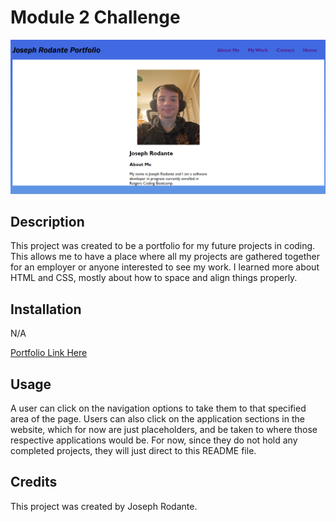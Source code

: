 # Module 2 Challenge

![Screenshot](./images/portfolio-screenshot.png)

## Description

This project was created to be a portfolio for my future projects in coding. 
This allows me to have a place where all my projects are gathered together for an employer or anyone interested to see my work.
I learned more about HTML and CSS, mostly about how to space and align things properly. 

## Installation

N/A

[Portfolio Link Here](https://joeyrodo.github.io/Module-2-Challenge/)

## Usage

A user can click on the navigation options to take them to that specified area of the page. Users can also click on the application sections in the website, which for now are just placeholders, and be taken to where those respective applications would be. For now, since they do not hold any completed projects, they will just direct to this README file.

## Credits

This project was created by Joseph Rodante.

